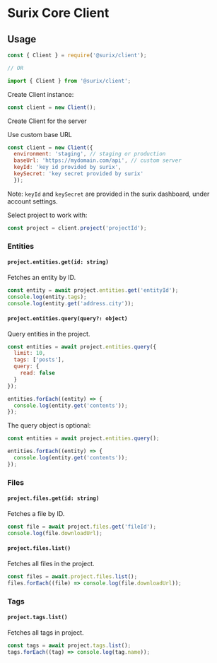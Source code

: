 # Surix Core Client

## Usage

```javascript
const { Client } = require('@surix/client');

// OR

import { Client } from '@surix/client';
```

Create Client instance:

```javascript
const client = new Client();
```

Create Client for the server

Use custom base URL

```javascript
const client = new Client({ 
  environment: 'staging', // staging or production
  baseUrl: 'https://mydomain.com/api', // custom server
  keyId: 'key id provided by surix',
  keySecret: 'key secret provided by surix'
  });
```

Note: `keyId` and `keySecret` are provided in the surix dashboard, under account settings.

Select project to work with:

```javascript
const project = client.project('projectId');
```

### Entities

#### `project.entities.get(id: string)`

Fetches an entity by ID.

```javascript
const entity = await project.entities.get('entityId');
console.log(entity.tags);
console.log(entity.get('address.city'));
```

#### `project.entities.query(query?: object)`

Query entities in the project.

```javascript
const entities = await project.entities.query({
  limit: 10,
  tags: ['posts'],
  query: {
    read: false
  }
});

entities.forEach((entity) => {
  console.log(entity.get('contents'));
});
```

The query object is optional:

```javascript
const entities = await project.entities.query();

entities.forEach((entity) => {
  console.log(entity.get('contents'));
});
```

### Files

#### `project.files.get(id: string)`

Fetches a file by ID.

```javascript
const file = await project.files.get('fileId');
console.log(file.downloadUrl);
```

#### `project.files.list()`

Fetches all files in the project.

```javascript
const files = await.project.files.list();
files.forEach((file) => console.log(file.downloadUrl));
```

### Tags

#### `project.tags.list()`

Fetches all tags in project.

```javascript
const tags = await project.tags.list();
tags.forEach((tag) => console.log(tag.name));
```
